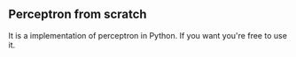 ## Perceptron from scratch

It is a implementation of perceptron in Python. If you want you're free to use it.
